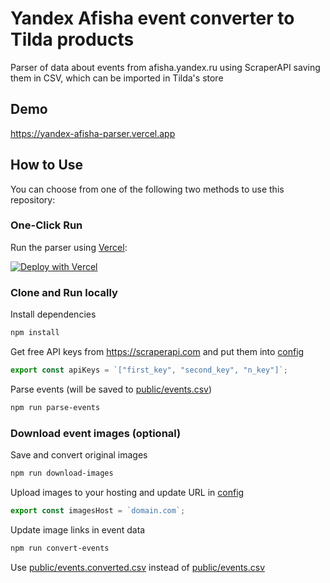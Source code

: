 # Yandex Afisha event converter to Tilda products

Parser of data about events from afisha.yandex.ru using ScraperAPI saving them in CSV, which can be imported in Tilda's
store

## Demo

https://yandex-afisha-parser.vercel.app

## How to Use

You can choose from one of the following two methods to use this repository:

### One-Click Run

Run the parser using [Vercel](https://vercel.com):

[![Deploy with Vercel](https://vercel.com/button)](https://vercel.com/new/clone?repository-url=https%3A%2F%2Fgithub.com%2FPonomareVlad%2FYandexAfishaParser&env=API_KEYS&envDescription=ScraperAPI%20keys%20in%20JSON%20array%20format%3A%20%5B%22first_key%22%2C%20%22second_key%22%2C%20%22n_key%22%5D&envLink=https%3A%2F%2Fwww.scraperapi.com&project-name=yandex-afisha-parser&repository-name=YandexAfishaParser)

### Clone and Run locally

Install dependencies

```bash
npm install
```

Get free API keys from https://scraperapi.com and put them into [config](src/config.mjs)

```js
export const apiKeys = `["first_key", "second_key", "n_key"]`;
```

Parse events (will be saved to [public/events.csv](public/events.csv))

```bash
npm run parse-events 
```

### Download event images (optional)

Save and convert original images

```bash
npm run download-images
```

Upload images to your hosting and update URL in [config](src/config.mjs)

```js
export const imagesHost = `domain.com`;
```

Update image links in event data

```bash
npm run convert-events
```

Use [public/events.converted.csv](public/events.converted.csv) instead of [public/events.csv](public/events.csv)
